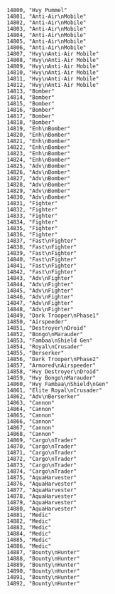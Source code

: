 ﻿```text
14800, "Hvy Pummel"
14801, "Anti-Air\nMobile"
14802, "Anti-Air\nMobile"
14803, "Anti-Air\nMobile"
14804, "Anti-Air\nMobile"
14805, "Anti-Air\nMobile"
14806, "Anti-Air\nMobile"
14807, "Hvy\nAnti-Air Mobile"
14808, "Hvy\nAnti-Air Mobile"
14809, "Hvy\nAnti-Air Mobile"
14810, "Hvy\nAnti-Air Mobile"
14811, "Hvy\nAnti-Air Mobile"
14812, "Hvy\nAnti-Air Mobile"
14813, "Bomber"
14814, "Bomber"
14815, "Bomber"
14816, "Bomber"
14817, "Bomber"
14818, "Bomber"
14819, "Enh\nBomber"
14820, "Enh\nBomber"
14821, "Enh\nBomber"
14822, "Enh\nBomber"
14823, "Enh\nBomber"
14824, "Enh\nBomber"
14825, "Adv\nBomber"
14826, "Adv\nBomber"
14827, "Adv\nBomber"
14828, "Adv\nBomber"
14829, "Adv\nBomber"
14830, "Adv\nBomber"
14831, "Fighter"
14832, "Fighter"
14833, "Fighter"
14834, "Fighter"
14835, "Fighter"
14836, "Fighter"
14837, "Fast\nFighter"
14838, "Fast\nFighter"
14839, "Fast\nFighter"
14840, "Fast\nFighter"
14841, "Fast\nFighter"
14842, "Fast\nFighter"
14843, "Adv\nFighter"
14844, "Adv\nFighter"
14845, "Adv\nFighter"
14846, "Adv\nFighter"
14847, "Adv\nFighter"
14848, "Adv\nFighter"
14849, "Dark Trooper\nPhase1"
14850, "Airspeeder"
14851, "Destroyer\nDroid"
14852, "Bongo\nMarauder"
14853, "Fambaa\nShield Gen"
14854, "Royal\nCrusader"
14855, "Berserker"
14856, "Dark Trooper\nPhase2"
14857, "Armored\nAirspeeder"
14858, "Hvy Destroyer\nDroid"
14859, "Hvy Bongo\nMarauder"
14860, "Hvy Fambaa\nShield\nGen"
14861, "Elite Royal\nCrusader"
14862, "Adv\nBerserker"
14863, "Cannon"
14864, "Cannon"
14865, "Cannon"
14866, "Cannon"
14867, "Cannon"
14868, "Cannon"
14869, "Cargo\nTrader"
14870, "Cargo\nTrader"
14871, "Cargo\nTrader"
14872, "Cargo\nTrader"
14873, "Cargo\nTrader"
14874, "Cargo\nTrader"
14875, "AquaHarvester"
14876, "AquaHarvester"
14877, "AquaHarvester"
14878, "AquaHarvester"
14879, "AquaHarvester"
14880, "AquaHarvester"
14881, "Medic"
14882, "Medic"
14883, "Medic"
14884, "Medic"
14885, "Medic"
14886, "Medic"
14887, "Bounty\nHunter"
14888, "Bounty\nHunter"
14889, "Bounty\nHunter"
14890, "Bounty\nHunter"
14891, "Bounty\nHunter"
14892, "Bounty\nHunter"
```